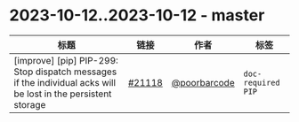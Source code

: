 # 2023-10-12..2023-10-12 - master
| 标题 | 链接 | 作者 | 标签 |
| - | :--: | :--: | - |
| [improve] [pip] PIP-299: Stop dispatch messages if the individual acks will be lost in the persistent storage | [#21118](https://github.com/apache/pulsar/pull/21118) | [@poorbarcode](https://github.com/poorbarcode) | `doc-required` `PIP`  | 

